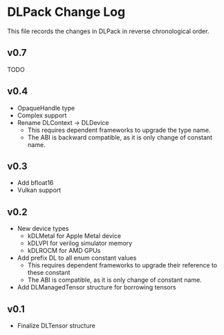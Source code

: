 DLPack Change Log
=================

This file records the changes in DLPack in reverse chronological order.

## v0.7

TODO

## v0.4

- OpaqueHandle type
- Complex support
- Rename DLContext -> DLDevice
  - This requires dependent frameworks to upgrade the type name.
  - The ABI is backward compatible, as it is only change of constant name.

## v0.3

- Add bfloat16
- Vulkan support


## v0.2
- New device types
  - kDLMetal for Apple Metal device
  - kDLVPI for verilog simulator memory
  - kDLROCM for AMD GPUs
- Add prefix DL to all enum constant values
  - This requires dependent frameworks to upgrade their reference to these constant
  - The ABI is compatible, as it is only change of constant name.
- Add DLManagedTensor structure for borrowing tensors

## v0.1
- Finalize DLTensor structure
